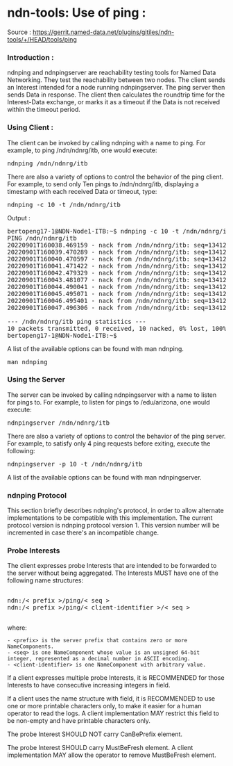 # ndn-tools: Use of ping :
Source : https://gerrit.named-data.net/plugins/gitiles/ndn-tools/+/HEAD/tools/ping

### Introduction :

ndnping and ndnpingserver are reachability testing tools for Named Data Networking. They test the reachability between two nodes. The client sends an Interest intended for a node running ndnpingserver. The ping server then sends Data in response. The client then calculates the roundtrip time for the Interest-Data exchange, or marks it as a timeout if the Data is not received within the timeout period.

### Using Client :
The client can be invoked by calling ndnping with a name to ping. For example, to ping /ndn/ndnrg/itb, one would execute:
<pre>
ndnping /ndn/ndnrg/itb
</pre>

There are also a variety of options to control the behavior of the ping client. For example, to send only Ten pings to /ndn/ndnrg/itb, displaying a timestamp with each received Data or timeout, type:

<pre>
ndnping -c 10 -t /ndn/ndnrg/itb
</pre>

Output :
<pre>
bertopeng17-1@NDN-Node1-ITB:~$ ndnping -c 10 -t /ndn/ndnrg/itb
PING /ndn/ndnrg/itb
20220901T160038.469159 - nack from /ndn/ndnrg/itb: seq=13412160586476130027 time=1.47185 ms reason=NoRoute
20220901T160039.470289 - nack from /ndn/ndnrg/itb: seq=13412160586476130028 time=0.997727 ms reason=NoRoute
20220901T160040.470597 - nack from /ndn/ndnrg/itb: seq=13412160586476130029 time=1.03456 ms reason=NoRoute
20220901T160041.471422 - nack from /ndn/ndnrg/itb: seq=13412160586476130030 time=1.48906 ms reason=NoRoute
20220901T160042.479329 - nack from /ndn/ndnrg/itb: seq=13412160586476130031 time=0.69076 ms reason=NoRoute
20220901T160043.481077 - nack from /ndn/ndnrg/itb: seq=13412160586476130032 time=1.34651 ms reason=NoRoute
20220901T160044.490041 - nack from /ndn/ndnrg/itb: seq=13412160586476130033 time=0.284181 ms reason=NoRoute
20220901T160045.495071 - nack from /ndn/ndnrg/itb: seq=13412160586476130034 time=0.929024 ms reason=NoRoute
20220901T160046.495401 - nack from /ndn/ndnrg/itb: seq=13412160586476130035 time=0.825621 ms reason=NoRoute
20220901T160047.496306 - nack from /ndn/ndnrg/itb: seq=13412160586476130036 time=0.873221 ms reason=NoRoute

--- /ndn/ndnrg/itb ping statistics ---
10 packets transmitted, 0 received, 10 nacked, 0% lost, 100% nacked, time 0 ms
bertopeng17-1@NDN-Node1-ITB:~$ 
</pre>

A list of the available options can be found with man ndnping.
<pre>
man ndnping
</pre>

### Using the Server
The server can be invoked by calling ndnpingserver with a name to listen for pings to. For example, to listen for pings to /edu/arizona, one would execute:

<pre>
ndnpingserver /ndn/ndnrg/itb
</pre>

There are also a variety of options to control the behavior of the ping server. For example, to satisfy only 4 ping requests before exiting, execute the following:

<pre>
ndnpingserver -p 10 -t /ndn/ndnrg/itb
</pre>

A list of the available options can be found with man ndnpingserver.

### ndnping Protocol
This section briefly describes ndnping's protocol, in order to allow alternate implementations to be compatible with this implementation. The current protocol version is ndnping protocol version 1. This version number will be incremented in case there's an incompatible change.

### Probe Interests
The client expresses probe Interests that are intended to be forwarded to the server without being aggregated. The Interests MUST have one of the following name structures:

<pre>

ndn:/< prefix >/ping/< seq >
ndn:/< prefix >/ping/< client-identifier >/< seq >

</pre>

where:

    - <prefix> is the server prefix that contains zero or more NameComponents.
    - <seq> is one NameComponent whose value is an unsigned 64-bit integer, represented as a decimal number in ASCII encoding.
    - <client-identifier> is one NameComponent with arbitrary value.

If a client expresses multiple probe Interests, it is RECOMMENDED for those Interests to have consecutive increasing integers in <seq> field.

If a client uses the name structure with <client-identifier> field, it is RECOMMENDED to use one or more printable characters only, to make it easier for a human operator to read the logs. A client implementation MAY restrict this field to be non-empty and have printable characters only.

The probe Interest SHOULD NOT carry CanBePrefix element.

The probe Interest SHOULD carry MustBeFresh element. A client implementation MAY allow the operator to remove MustBeFresh element.
